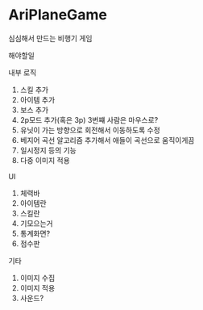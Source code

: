 # AriPlaneGame
심심해서 만드는 비행기 게임

해야할일  

내부 로직
1. 스킬 추가  
2. 아이템 추가  
3. 보스 추가  
4. 2p모드 추가(혹은 3p) 3번쨰 사람은 마우스로?  
6. 유닛이 가는 방향으로 회전해서 이동하도록 수정
7. 베지어 곡선 알고리즘 추가해서 애들이 곡선으로 움직이게끔  
8. 일시정지 등의 기능  
9. 다중 이미지 적용  
      
UI  
1. 체력바  
2. 아이템란  
3. 스킬란  
4. 기모으는거  
5. 통계화면?  
6. 점수판  
  
기타  
1. 이미지 수집  
2. 이미지 적용  
3. 사운드?  
